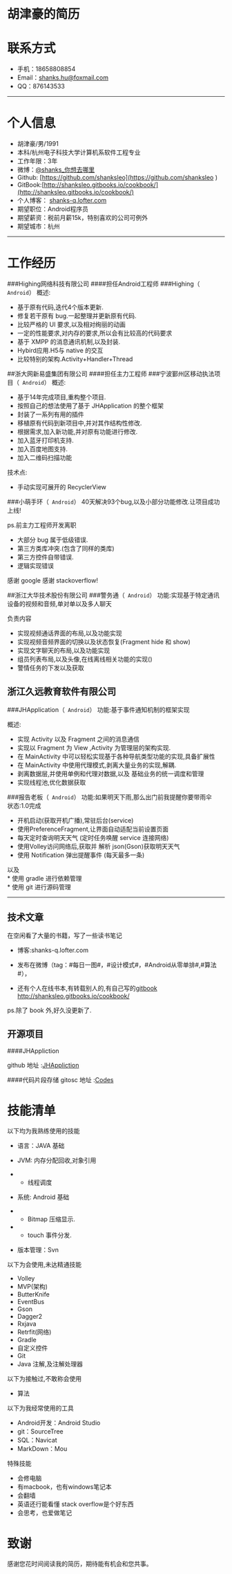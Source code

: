 # 胡津豪的简历



# 联系方式


- 手机：18658808854 
- Email：shanks.hu@foxmail.com 
- QQ：876143533

---

# 个人信息

 - 胡津豪/男/1991 
 - 本科/杭州电子科技大学计算机系软件工程专业 
 - 工作年限：3年
 - 微博：[@shanks_你想去哪里](http://weibo.com/1766959881/profile?topnav=1&wvr=5&user=1)  
 - Github: [https://github.com/shanksleo](https://github.com/shanksleo )
 - GitBook:[http://shanksleo.gitbooks.io/cookbook/](http://shanksleo.gitbooks.io/cookbook/) 
 - 个人博客： [shanks-q.lofter.com](http://shanks-q.lofter.com)
 - 期望职位：Android程序员
 - 期望薪资：税前月薪15k，特别喜欢的公司可例外
 - 期望城市：杭州

---

# 工作经历

###Highing网络科技有限公司
####担任Android工程师
###Highing（``` Android```）
概述:  

* 基于原有代码,迭代4个版本更新.
* 修复若干原有 bug.一起整理并更新原有代码.
* 比较严格的 UI 要求,以及相对绚丽的动画
* 一定的性能要求,对内存的要求,所以会有比较高的代码要求
* 基于 XMPP 的消息通讯机制,以及封装.
* Hybird应用.H5与 native 的交互
* 比较特别的架构.Activity+Handler+Thread





##浙大网新易盛集团有限公司
####担任主力工程师
###宁波鄞州区移动执法项目（``` Android```）
概述:  

* 基于14年完成项目,重构整个项目.
* 按照自己的想法使用了基于 JHApplication 的整个框架  
* 封装了一系列有用的插件
* 移植原有代码到新项目中,并对其作结构性修改.
* 根据需求,加入新功能,并对原有功能进行修改.
* 加入蓝牙打印机支持.
* 加入百度地图支持.
* 加入二维码扫描功能

技术点:

 * 手动实现可展开的 RecyclerView 
 



###小萌手环（``` Android```）
  40天解决93个bug,以及小部分功能修改.让项目成功上线!
  
  ps.前主力工程师开发离职
  
  * 大部分 bug 属于低级错误.
  * 第三方类库冲突.(包含了同样的类库)
  * 第三方控件自带错误. 
  * 逻辑实现错误
  
  感谢 google 感谢 stackoverflow!    



##浙江大华技术股份有限公司
###警务通（``` Android```）
功能:实现基于特定通讯设备的视频和音频,单对单以及多人聊天

负责内容  

* 实现视频通话界面的布局,以及功能实现
* 实现视频音频界面的切换以及状态恢复(Fragment hide 和 show)    
* 实现文字聊天的布局,以及功能实现  
* 组员列表布局,以及头像,在线离线相关功能的实现()  
* 警情任务的下发以及获取  



## 浙江久远教育软件有限公司 


###JHApplication（``` Android```）
功能:基于事件通知机制的框架实现  

概述:   
 
* 实现 Activity 以及 Fragment 之间的消息通信  
* 实现以 Fragment 为 View ,Activity 为管理层的架构实现.
* 在 MainActivity 中可以轻松实现基于各种导航类型功能的实现,具备扩展性
* 在 MainActivity 中使用代理模式,剥离大量业务的实现,解耦.
* 剥离数据层,并使用单例和代理对数据,以及 基础业务的统一调度和管理
* 实现线程池,优化数据获取



###报告老板（``` Android```）
功能:如果明天下雨,那么出门前我提醒你要带雨伞  
状态:1.0完成  

* 开机启动(获取开机广播),常驻后台(service)
* 使用PreferenceFragment,让界面自动适配当前设置页面
* 每天定时查询明天天气 (定时任务唤醒 service 连接网络)
* 使用Volley访问网络后,获取并 解析 json(Gson)获取明天天气 
* 使用 Notification 弹出提醒事件 (每天最多一条)
  
  
以及  
		* 使用 gradle 进行依赖管理  
  		* 使用 git 进行源码管理




---


## 技术文章
在空闲看了大量的书籍，写了一些读书笔记  

- 博客:shanks-q.lofter.com

- 发布在微博（tag：#每日一图#，#设计模式#，#Android从零单排#,#算法#），

- 还有个人在线书本,有转载别人的,有自己写的[gitbook](http://shanksleo.gitbooks.io/cookbook/) 
http://shanksleo.gitbooks.io/cookbook/  


ps.除了 book 外,好久没更新了.




## 开源项目


####JHAppliction

github 地址 :[JHAppliction](https://github.com/shanksleo/JHApplication)


####代码片段存储
gitosc 地址 :[Codes](http://git.oschina.net/shanks/codes)
# 技能清单


以下均为我熟练使用的技能

- 语言：JAVA 基础
- JVM: 内存分配回收,对象引用
 - * 线程调度
- 系统: Android 基础
 - * Bitmap 压缩显示.
 - * touch 事件分发.

- 版本管理：Svn




以下为会使用,未达精通技能

- Volley
- MVP(架构)
- ButterKnife
- EventBus
- Gson
- Dagger2
- Rxjava
- Retrfit(网络)
- Gradle
- 自定义控件
- Git
- Java 注解,及注解处理器


以下为接触过,不敢称会使用

- 算法



以下为我经常使用的工具   
   
- Android开发：Android Studio  
- git：SourceTree  
- SQL：Navicat  
- MarkDown：Mou   

特殊技能  

- 会修电脑
- 有macbook，也有windows笔记本
- 会翻墙
- 英语还行能看懂 stack overflow是个好东西
- 会思考，也爱做笔记



# 致谢
感谢您花时间阅读我的简历，期待能有机会和您共事。



